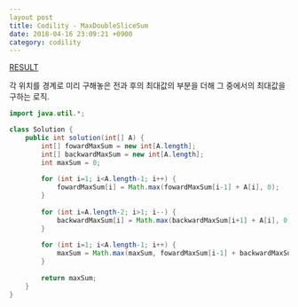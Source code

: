 ```yaml
---
layout post
title: Codility - MaxDoubleSliceSum
date: 2018-04-16 23:09:21 +0900
category: codility
---
```


[RESULT](https://app.codility.com/demo/results/trainingJ7MRMR-HDC)

각 위치를 경계로 미리 구해놓은 전과 후의 최대값의 부분을 더해 그 중에서의 최대값을 구하는 로직.  

```java
import java.util.*;

class Solution {
    public int solution(int[] A) {
        int[] fowardMaxSum = new int[A.length];
        int[] backwardMaxSum = new int[A.length];
        int maxSum = 0;
        
        for (int i=1; i<A.length-1; i++) {
            fowardMaxSum[i] = Math.max(fowardMaxSum[i-1] + A[i], 0);
        }
        
        for (int i=A.length-2; i>1; i--) {
            backwardMaxSum[i] = Math.max(backwardMaxSum[i+1] + A[i], 0);
        }
        
        for (int i=1; i<A.length-1; i++) {
            maxSum = Math.max(maxSum, fowardMaxSum[i-1] + backwardMaxSum[i+1]);
        }
        
        return maxSum;
    }
}
```
